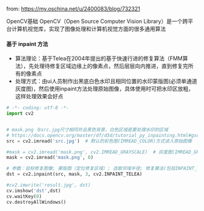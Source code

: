 from: https://my.oschina.net/u/2400083/blog/732321

OpenCV基础
OpenCV（Open Source Computer Vision Library）是一个跨平台计算机视觉库，实现了图像处理和计算机视觉方面的很多通用算法

#### 基于 inpaint 方法
- 算法理论：基于Telea在2004年提出的基于快速行进的修复算法（FMM算法），先处理待修复区域边缘上的像素点，然后层层向内推进，直到修复完所有的像素点
- 处理方式：由ui人员制作出黑底白色水印且相同位置的水印蒙版图(必须单通道灰度图)，然后使用inpaint方法处理原始图像，具体使用时可把水印区放粗，这样处理效果会好点
```python
# -*- coding: utf-8 -*-
import cv2


# mask.png 与src.jpg尺寸相同并且黑色背景，白色区域是要处理水印的区域
# https://docs.opencv.org/master/df/d3d/tutorial_py_inpainting.html#gsc.tab=0
src = cv2.imread('src.jpg')  # 默认的彩色图(IMREAD_COLOR)方式读入原始图像

#mask = cv2.imread('mask.png', cv2.IMREAD_GRAYSCALE)  # 灰度图(IMREAD_GRAYSCALE)方式读入水印蒙版图像
mask = cv2.imread('mask.png', 0)

# 参数：目标修复图像; 蒙版图（定位修复区域）; 选取邻域半径; 修复算法(包括INPAINT_TELEA/INPAINT_NS， 前者算法效果较好)
dst = cv2.inpaint(src, mask, 3, cv2.INPAINT_TELEA)

#cv2.imwrite('result.jpg', dst)
cv.imshow('dst',dst)
cv.waitKey(0)
cv.destroyAllWindows()
```
